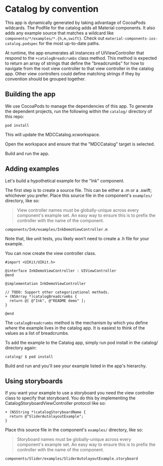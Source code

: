 # Catalog by convention

This app is dynamically generated by taking advantage of CocoaPods wildcards. The Podfile for the
catalog adds all Material components. It also adds any example source that matches a wildcard like
`components/*/examples/*.{h,m,swift}`. Check out `material-components-ios-catalog.podspec` for the
most up-to-date paths.

At runtime, the app enumerates all instances of UIViewController that respond to the
`+catalogBreadcrumbs` class method. This method is expected to return an array of strings that
define the "breadcrumbs" for how to navigate from the root view controller to that view controller
in the catalog app. Other view controllers could define matching strings if they by convention
should be grouped together.

## Building the app

We use CocoaPods to manage the dependencies of this app. To generate the dependent projects, run
the following within the `catalog/` directory of this repo:

    pod install

This will update the MDCCatalog.xcworkspace.

Open the workspace and ensure that the "MDCCatalog" target is selected.

Build and run the app.

## Adding examples

Let's build a hypothetical example for the "Ink" component.

The first step is to create a source file. This can be either a .m or a .swift; whichever you
prefer. Place this source file in the component's `examples/` directory, like so:

> View controller names must be globally-unique across every component's example set. An easy way
> to ensure this is to prefix the controller with the name of the component.

    components/Ink/examples/InkDemoViewController.m

Note that, like unit tests, you likely won't need to create a .h file for your example.

You can now create the view controller class.

    #import <UIKit/UIKit.h>

    @interface InkDemoViewController : UIViewController
    @end

    @implementation InkDemoViewController

    // TODO: Support other categorizational methods.
    + (NSArray *)catalogBreadcrumbs {
      return @[ @"Ink", @"README demo" ];
    }

    @end

The `catalogBreadcrumbs` method is the mechanism by which you define *where* the example lives in
the catalog app. It is easiest to think of the values as a list of breadcrumbs.

To add the example to the Catalog app, simply run pod install in the catalog/ directory again:

    catalog/ $ pod install

Build and run and you'll see your example listed in the app's hierarchy.

## Using storyboards

If you want your example to use a storyboard you need the view controller class to specify that
storyboard. You do this by implementing the CatalogStoryboardViewController protocol like so:

    + (NSString *)catalogStoryboardName {
      return @"SliderAutolayoutExample";
    }

Place this source file in the component's `examples/` directory, like so:

> Storyboard names must be globally-unique across every component's example set. An easy way
> to ensure this is to prefix the controller with the name of the component.

    components/Slider/examples/SliderAutolayoutExample.storyboard
